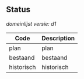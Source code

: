 ## Status

*domeinlijst versie: d1* 

 |Code |Description	|
|	---	|	---	|
| plan | plan |
| bestaand | bestaand|
| historisch | historisch |

